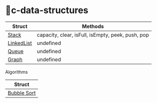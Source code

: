 # 🚀c-data-structures

| Struct |  Methods |
| --- | --- |
| [Stack](stack) | capacity, clear, isFull, isEmpty, peek, push, pop |
| [LinkedList](linked-list) | undefined |
| [Queue](queue) | undefined |
| [Graph](graph) | undefined |

Algorithms

| Struct |
| --- |
| [Bubble Sort](algorithms/bubble-sort)
